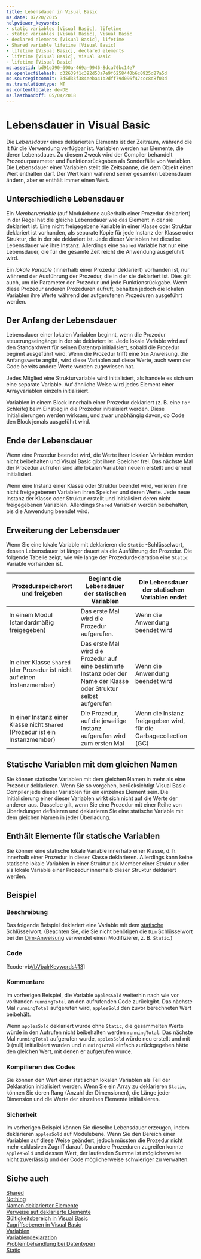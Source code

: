 ```yaml
---
title: Lebensdauer in Visual Basic
ms.date: 07/20/2015
helpviewer_keywords:
- static variables [Visual Basic], lifetime
- static variables [Visual Basic], Visual Basic
- declared elements [Visual Basic], lifetime
- Shared variable lifetime [Visual Basic]
- lifetime [Visual Basic], declared elements
- lifetime [Visual Basic], Visual Basic
- lifetime [Visual Basic]
ms.assetid: bd91e390-690a-469a-9946-8dca70bc14e7
ms.openlocfilehash: d32639f1c392d53a7e9f6258440b6c0925d27a5d
ms.sourcegitcommit: 3d5d33f384eeba41b2dff79d096f47ccc8d8f03d
ms.translationtype: MT
ms.contentlocale: de-DE
ms.lasthandoff: 05/04/2018
---
```

# <a name="lifetime-in-visual-basic"></a>Lebensdauer in Visual Basic
Die *Lebensdauer* eines deklarierten Elements ist der Zeitraum, während die It für die Verwendung verfügbar ist. Variablen werden nur Elemente, die deren Lebensdauer. Zu diesem Zweck wird der Compiler behandelt Prozedurparameter und Funktionsrückgaben als Sonderfälle von Variablen. Die Lebensdauer einer Variablen stellt die Zeitspanne, die dem Objekt einen Wert enthalten darf. Der Wert kann während seiner gesamten Lebensdauer ändern, aber er enthält immer einen Wert.  
  
## <a name="different-lifetimes"></a>Unterschiedliche Lebensdauer  
 Ein *Membervariable* (auf Modulebene außerhalb einer Prozedur deklariert) in der Regel hat die gleiche Lebensdauer wie das Element in der sie deklariert ist. Eine nicht freigegebene Variable in einer Klasse oder Struktur deklariert ist vorhanden, als separate Kopie für jede Instanz der Klasse oder Struktur, die in der sie deklariert ist. Jede dieser Variablen hat dieselbe Lebensdauer wie ihre Instanz. Allerdings eine `Shared` Variable hat nur eine Lebensdauer, die für die gesamte Zeit reicht die Anwendung ausgeführt wird.  
  
 Ein *lokale Variable* (innerhalb einer Prozedur deklariert) vorhanden ist, nur während der Ausführung der Prozedur, die in der sie deklariert ist. Dies gilt auch, um die Parameter der Prozedur und jede Funktionsrückgabe. Wenn diese Prozedur anderen Prozeduren aufruft, behalten jedoch die lokalen Variablen ihre Werte während der aufgerufenen Prozeduren ausgeführt werden.  
  
## <a name="beginning-of-lifetime"></a>Der Anfang der Lebensdauer  
 Lebensdauer einer lokalen Variablen beginnt, wenn die Prozedur steuerungseingänge in der sie deklariert ist. Jede lokale Variable wird auf den Standardwert für seinen Datentyp initialisiert, sobald die Prozedur beginnt ausgeführt wird. Wenn die Prozedur trifft eine `Dim` Anweisung, die Anfangswerte angibt, wird diese Variablen auf diese Werte, auch wenn der Code bereits andere Werte werden zugewiesen hat.  
  
 Jedes Mitglied eine Strukturvariable wird initialisiert, als handele es sich um eine separate Variable. Auf ähnliche Weise wird jedes Element einer Arrayvariablen einzeln initialisiert.  
  
 Variablen in einem Block innerhalb einer Prozedur deklariert (z. B. eine `For` Schleife) beim Einstieg in die Prozedur initialisiert werden. Diese Initialisierungen werden wirksam, und zwar unabhängig davon, ob Code den Block jemals ausgeführt wird.  
  
## <a name="end-of-lifetime"></a>Ende der Lebensdauer  
 Wenn eine Prozedur beendet wird, die Werte ihrer lokalen Variablen werden nicht beibehalten und Visual Basic gibt ihren Speicher frei. Das nächste Mal der Prozedur aufrufen sind alle lokalen Variablen neuem erstellt und erneut initialisiert.  
  
 Wenn eine Instanz einer Klasse oder Struktur beendet wird, verlieren ihre nicht freigegebenen Variablen ihren Speicher und deren Werte. Jede neue Instanz der Klasse oder Struktur erstellt und initialisiert deren nicht freigegebenen Variablen. Allerdings `Shared` Variablen werden beibehalten, bis die Anwendung beendet wird.  
  
## <a name="extension-of-lifetime"></a>Erweiterung der Lebensdauer  
 Wenn Sie eine lokale Variable mit deklarieren die `Static` -Schlüsselwort, dessen Lebensdauer ist länger dauert als die Ausführung der Prozedur. Die folgende Tabelle zeigt, wie wie lange der Prozedurdeklaration eine `Static` Variable vorhanden ist.  
  
|Prozedurspeicherort und freigeben|Beginnt die Lebensdauer der statischen Variablen|Die Lebensdauer der statischen Variablen endet|  
|------------------------------------|-------------------------------------|-----------------------------------|  
|In einem Modul (standardmäßig freigegeben)|Das erste Mal wird die Prozedur aufgerufen.|Wenn die Anwendung beendet wird|  
|In einer Klasse `Shared` (der Prozedur ist nicht auf einen Instanzmember)|Das erste Mal wird die Prozedur auf eine bestimmte Instanz oder der Name der Klasse oder Struktur selbst aufgerufen|Wenn die Anwendung beendet wird|  
|In einer Instanz einer Klasse nicht `Shared` (Prozedur ist ein Instanzmember)|Die Prozedur, auf die jeweilige Instanz aufgerufen wird zum ersten Mal|Wenn die Instanz freigegeben wird, für die Garbagecollection (GC)|  
  
## <a name="static-variables-of-the-same-name"></a>Statische Variablen mit dem gleichen Namen  
 Sie können statische Variablen mit dem gleichen Namen in mehr als eine Prozedur deklarieren. Wenn Sie so vorgehen, berücksichtigt Visual Basic-Compiler jede dieser Variablen für ein einzelnes Element sein. Die Initialisierung einer dieser Variablen wirkt sich nicht auf die Werte der anderen aus. Dasselbe gilt, wenn Sie eine Prozedur mit einer Reihe von Überladungen definieren und deklarieren Sie eine statische Variable mit dem gleichen Namen in jeder Überladung.  
  
## <a name="containing-elements-for-static-variables"></a>Enthält Elemente für statische Variablen  
 Sie können eine statische lokale Variable innerhalb einer Klasse, d. h. innerhalb einer Prozedur in dieser Klasse deklarieren. Allerdings kann keine statische lokale Variablen in einer Struktur als Member einer Struktur oder als lokale Variable einer Prozedur innerhalb dieser Struktur deklariert werden.  
  
## <a name="example"></a>Beispiel  
  
### <a name="description"></a>Beschreibung  
 Das folgende Beispiel deklariert eine Variable mit dem [statische](../../../../visual-basic/language-reference/modifiers/static.md) Schlüsselwort. (Beachten Sie, die Sie nicht benötigen die `Dim` Schlüsselwort bei der [Dim-Anweisung](../../../../visual-basic/language-reference/statements/dim-statement.md) verwendet einen Modifizierer, z. B. `Static`.)  
  
### <a name="code"></a>Code  
 [!code-vb[VbVbalrKeywords#13](../../../../visual-basic/language-reference/codesnippet/VisualBasic/lifetime_1.vb)]  
  
### <a name="comments"></a>Kommentare  
 Im vorherigen Beispiel, die Variable `applesSold` weiterhin nach wie vor vorhanden `runningTotal` an den aufrufenden Code zurückgibt. Das nächste Mal `runningTotal` aufgerufen wird, `applesSold` den zuvor berechneten Wert beibehält.  
  
 Wenn `applesSold` deklariert wurde ohne `Static`, die gesammelten Werte würde in den Aufrufen nicht beibehalten werden `runningTotal`. Das nächste Mal `runningTotal` aufgerufen wurde, `applesSold` würde neu erstellt und mit 0 (null) initialisiert wurden und `runningTotal` einfach zurückgegeben hätte den gleichen Wert, mit denen er aufgerufen wurde.  
  
### <a name="compiling-the-code"></a>Kompilieren des Codes  
 Sie können den Wert einer statischen lokalen Variablen als Teil der Deklaration initialisiert werden. Wenn Sie ein Array zu deklarieren `Static`, können Sie deren Rang (Anzahl der Dimensionen), die Länge jeder Dimension und die Werte der einzelnen Elemente initialisieren.  
  
### <a name="security"></a>Sicherheit  
 Im vorherigen Beispiel können Sie dieselbe Lebensdauer erzeugen, indem deklarieren `applesSold` auf Modulebene. Wenn Sie den Bereich einer Variablen auf diese Weise geändert, jedoch müssten die Prozedur nicht mehr exklusiven Zugriff darauf. Da andere Prozeduren zugreifen konnte `applesSold` und dessen Wert, der laufenden Summe ist möglicherweise nicht zuverlässig und der Code möglicherweise schwieriger zu verwalten.  
  
## <a name="see-also"></a>Siehe auch  
 [Shared](../../../../visual-basic/language-reference/modifiers/shared.md)  
 [Nothing](../../../../visual-basic/language-reference/nothing.md)  
 [Namen deklarierter Elemente](../../../../visual-basic/programming-guide/language-features/declared-elements/declared-element-names.md)  
 [Verweise auf deklarierte Elemente](../../../../visual-basic/programming-guide/language-features/declared-elements/references-to-declared-elements.md)  
 [Gültigkeitsbereich in Visual Basic](../../../../visual-basic/programming-guide/language-features/declared-elements/scope.md)  
 [Zugriffsebenen in Visual Basic](../../../../visual-basic/programming-guide/language-features/declared-elements/access-levels.md)  
 [Variablen](../../../../visual-basic/programming-guide/language-features/variables/index.md)  
 [Variablendeklaration](../../../../visual-basic/programming-guide/language-features/variables/variable-declaration.md)  
 [Problembehandlung bei Datentypen](../../../../visual-basic/programming-guide/language-features/data-types/troubleshooting-data-types.md)  
 [Static](../../../../visual-basic/language-reference/modifiers/static.md)
